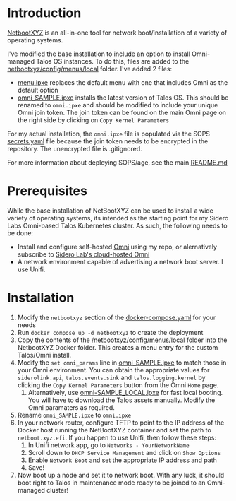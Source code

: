 # Introduction
[NetbootXYZ](https://github.com/netbootxyz/netboot.xyz) is an all-in-one tool for network boot/installation of a variety of operating systems.

I've modified the base installation to include an option to install Omni-managed Talos OS instances. To do this, files are added to the [netbootxyz/config/menus/local](https://github.com/kenlasko/docker-rpi1/tree/main/netbootxyz/config/menus/local) folder. I've added 2 files:
- [menu.ipxe](https://github.com/kenlasko/docker-rpi1/blob/main/netbootxyz/config/menus/local/menu.ipxe) replaces the default menu with one that includes Omni as the default option
- [omni_SAMPLE.ipxe](https://github.com/kenlasko/docker-rpi1/blob/main/netbootxyz/config/menus/local/omni_SAMPLE.ipxe) installs the latest version of Talos OS. This should be renamed to `omni.ipxe` and should be modified to include your unique Omni join token. The join token can be found on the main Omni page on the right side by clicking on `Copy Kernel Parameters`

For my actual installation, the `omni.ipxe` file is populated via the SOPS [secrets.yaml](/secrets.yaml) file because the join token needs to be encrypted in the repository. The unencrypted file is .gitignored.

For more information about deploying SOPS/age, see the main [README.md](/README.md)

# Prerequisites
While the base installation of NetBootXYZ can be used to install a wide variety of operating systems, its intended as the starting point for my Sidero Labs Omni-based Talos Kubernetes cluster. As such, the following needs to be done:
- Install and configure self-hosted [Omni](https://github.com/kenlasko/omni) using my repo, or alernatively subscribe to [Sidero Lab's cloud-hosted Omni](https://www.siderolabs.com/omni-signup/) 
- A network environment capable of advertising a network boot server. I use Unifi.

# Installation
1. Modify the `netbootxyz` section of the [docker-compose.yaml](docker-compose.yaml) for your needs
2. Run `docker compose up -d netbootxyz` to create the deployment
3. Copy the contents of the [/netbootxyz/config/menus/local](https://github.com/kenlasko/docker-rpi1/tree/main/netbootxyz/config/menus/local) folder into the NetbootXYZ Docker folder. This creates a menu entry for the custom Talos/Omni install. 
4. Modify the `set omni_params` line in [omni_SAMPLE.ipxe](https://github.com/kenlasko/docker-rpi1/blob/main/netbootxyz/config/menus/local/omni_SAMPLE.ipxe) to match those in your Omni environment. You can obtain the appropriate values for `siderolink.api`, `talos.events.sink` and `talos.logging.kernel` by clicking the `Copy Kernel Parameters` button from the Omni `Home` page.
    1. Alternatively, use [omni-SAMPLE_LOCAL.ipxe](https://github.com/kenlasko/docker-rpi1/blob/main/netbootxyz/config/menus/local/omni_SAMPLE_LOCAL.ipxe) for fast local booting. You will have to download the Talos assets manually. Modify the Omni paramaters as required.
5. Rename `omni_SAMPLE.ipxe` to `omni.ipxe`
6. In your network router, configure TFTP to point to the IP address of the Docker host running the NetBootXYZ container and set the path to `netboot.xyz.efi`. If you happen to use Unifi, then follow these steps:
    1. In Unifi network app, go to `Networks - YourNetworkName`
    2. Scroll down to `DHCP Service Management` and click on `Show Options`
    3. Enable `Network Boot` and set the appropriate IP address and path
    4. Save!
7. Now boot up a node and set it to network boot. With any luck, it should boot right to Talos in maintenance mode ready to be joined to an Omni-managed cluster!
